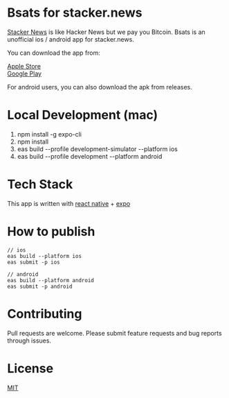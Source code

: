 # Bsats for stacker.news

[Stacker News](https://stacker.news) is like Hacker News but we pay you Bitcoin. Bsats is an unofficial ios / android app for stacker.news.

You can download the app from:

[Apple Store](https://apps.apple.com/app/id6443531395?platform=iphone)  
[Google Play](https://play.google.com/store/apps/details?id=xyz.bsats.app&hl=en_US&gl=US)

For android users, you can also download the apk from releases.

# Local Development (mac)

1. npm install -g expo-cli
2. npm install
3. eas build --profile development-simulator --platform ios
4. eas build --profile development --platform android

# Tech Stack

This app is written with [react native](https://reactnative.dev/) + [expo](https://docs.expo.dev/)

# How to publish

```
// ios
eas build --platform ios
eas submit -p ios

// android
eas build --platform android
eas submit -p android
```

# Contributing

Pull requests are welcome. Please submit feature requests and bug reports through issues.

# License

[MIT](https://choosealicense.com/licenses/mit/)
